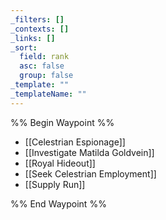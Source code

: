 ```yaml
---
_filters: []
_contexts: []
_links: []
_sort:
  field: rank
  asc: false
  group: false
_template: ""
_templateName: ""
---
```

%% Begin Waypoint %%
- [[Celestrian Espionage]]
- [[Investigate Matilda Goldvein]]
- [[Royal Hideout]]
- [[Seek Celestrian Employment]]
- [[Supply Run]]

%% End Waypoint %%

